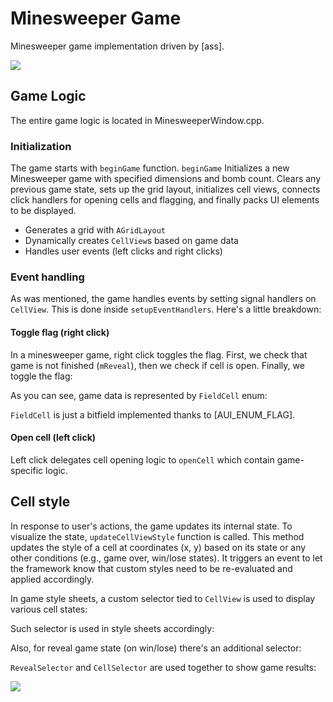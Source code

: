 # Minesweeper Game

<!-- aui:example app -->
Minesweeper game implementation driven by [ass].

![](../imgs/Screenshot_20250211_052511.png)

## Game Logic

The entire game logic is located in MinesweeperWindow.cpp.

### Initialization

The game starts with `beginGame` function. `beginGame` Initializes a new Minesweeper game with specified dimensions and
bomb count. Clears any previous game state, sets up the grid layout, initializes cell views, connects click handlers for
opening cells and flagging, and finally packs UI elements to be displayed.

- Generates a grid with `AGridLayout`
- Dynamically creates `CellView`s based on game data
- Handles user events (left clicks and right clicks)

<!-- aui:snippet examples/app/minesweeper/src/MinesweeperWindow.cpp beginGame -->

### Event handling

As was mentioned, the game handles events by setting signal handlers on `CellView`. This is done inside
`setupEventHandlers`. Here's a little breakdown:

#### Toggle flag (right click)

In a minesweeper game, right click toggles the flag. First, we check that game is not finished (`mReveal`), then we
check if cell is open. Finally, we toggle the flag:

<!-- aui:snippet examples/app/minesweeper/src/MinesweeperWindow.cpp clickedRight -->

As you can see, game data is represented by `FieldCell` enum:

<!-- aui:snippet examples/app/minesweeper/src/FieldCell.h FieldCell -->

`FieldCell` is just a bitfield implemented thanks to [AUI_ENUM_FLAG].

#### Open cell (left click)

Left click delegates cell opening logic to `openCell` which contain game-specific logic.

<!-- aui:snippet examples/app/minesweeper/src/MinesweeperWindow.cpp clicked -->

## Cell style

In response to user's actions, the game updates its internal state. To visualize the state, `updateCellViewStyle`
function is called. This method updates the style of a cell at coordinates (x, y) based on its state or any other
conditions (e.g., game over, win/lose states). It triggers an event to let the framework know that custom styles need to
be re-evaluated and applied accordingly.

In game style sheets, a custom selector tied to `CellView` is used to display various cell states:

<!-- aui:snippet examples/app/minesweeper/src/Style.cpp CellSelector -->

Such selector is used in style sheets accordingly:

<!-- aui:snippet examples/app/minesweeper/src/Style.cpp open -->

Also, for reveal game state (on win/lose) there's an additional selector:

<!-- aui:snippet examples/app/minesweeper/src/Style.cpp RevealSelector -->

`RevealSelector` and `CellSelector` are used together to show game results:

![](imgs/Screenshot_20250211_051126.png)

<!-- aui:snippet examples/app/minesweeper/src/Style.cpp reveal -->

